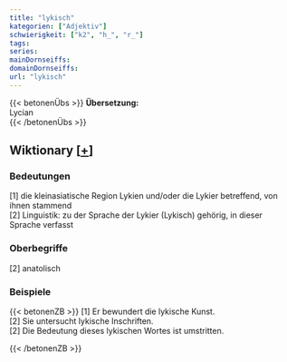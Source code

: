 ```yaml
---
title: "lykisch"
kategorien: ["Adjektiv"]
schwierigkeit: ["k2", "h_", "r_"]
tags:
series:
mainDornseiffs:
domainDornseiffs:
url: "lykisch"
---
```


{{< betonenÜbs >}}
**Übersetzung:**  
Lycian  
{{< /betonenÜbs >}}

## Wiktionary [[+](https://de.wiktionary.org/wiki/lykisch)]

### Bedeutungen
[1] die kleinasiatische Region Lykien und/oder die Lykier betreffend, von ihnen stammend  
[2] Linguistik: zu der Sprache der Lykier (Lykisch) gehörig, in dieser Sprache verfasst  

### Oberbegriffe
[2] anatolisch  

### Beispiele
{{< betonenZB >}}
[1] Er bewundert die lykische Kunst.  
[2] Sie untersucht lykische Inschriften.  
[2] Die Bedeutung dieses lykischen Wortes ist umstritten.  

{{< /betonenZB >}}

